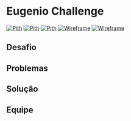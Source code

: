 # Eugenio Challenge
[![Pith](https://img.shields.io/badge/pitch-video-media?colorA=ef5350&colorB=d32f2f&style=for-the-badge)](https://github.com/filipecancio/eugenio-challenge)
[![Pith](https://img.shields.io/badge/demo-video-media?colorA=ef5350&colorB=d32f2f&style=for-the-badge)](https://github.com/filipecancio/eugenio-challenge)
[![Pith](https://img.shields.io/badge/pitch-ppt-media?colorA=e9a62a&colorB=e28800&style=for-the-badge)](https://github.com/filipecancio/eugenio-challenge)
[![Wireframe](https://img.shields.io/badge/wireframe-figma-media?colorA=636363&colorB=3f3f3f&style=for-the-badge)](https://github.com/filipecancio/eugenio-challenge)
[![Wireframe](https://img.shields.io/badge/pesquisa-notion-media?colorA=636363&colorB=3f3f3f&style=for-the-badge)](https://github.com/filipecancio/eugenio-challenge)

## Desafio

## Problemas

## Solução

## Equipe

